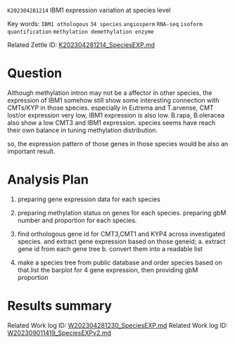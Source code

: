  `K202304281214` IBM1 expression variation at species level 
 
 Key words: `IBM1 othologous` `34 species` `angiosperm` `RNA-seq` `isoform quantification` `methylation demethylation enzyme` 
 
 Related Zettle ID: [K202304281214_SpeciesEXP.md](https://github.com/yz46606/zettle_yz/blob/main/K202304281214_SpeciesEXP.md)  
 
# Question
Although methylation intron may not be a affector in other species, the expression of IBM1 somehow still show some interesting connection with CMTs/KYP in those species. especially in Eutrema and T.arvense, CMT lost/or expression very low, IBM1 expression is also low. B.rapa, B.oleracea also show a low CMT3 and IBM1 expression. species seems have reach their own balance in tuning methylation distribution.

so, the expression pattern of those genes in those species would be also an important result.

# Analysis Plan
1. preparing gene expression data for each species
2. preparing methylation status on genes for each species. preparing gbM number and proportion for each species.
3. find orthologous gene id for CMT3,CMT1 and KYP4 across investigated species. and extract gene expression based on those geneid;
   a. extract gene id from each gene tree
   b. convert them into a readable list
   
5. make a species tree from public database and order species based on that.list the barplot for 4 gene expression, then providing gbM proportion

# Results summary  

Related Work log ID: [W202304281230_SpeciesEXP.md](https://github.com/yz46606/Working_record/blob/main/W202304281230_SpeciesEXP.md)
Related Work log ID: [W202309011419_SpeciesEXPv2.md](https://github.com/yz46606/Working_record/blob/main/W202309011419_SpeciesEXPv2.md)
